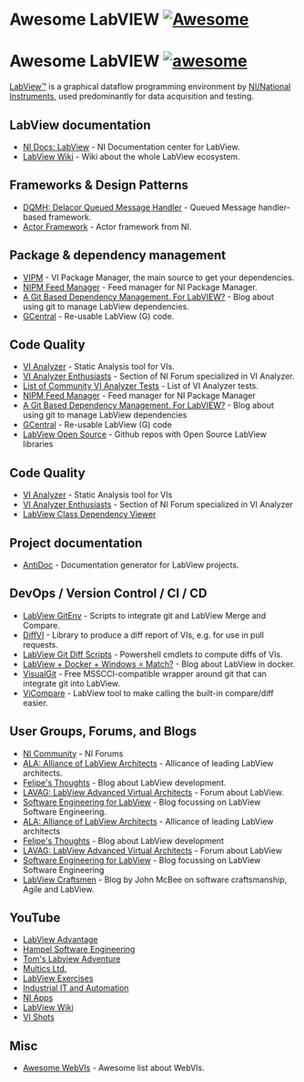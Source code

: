 # Awesome LabVIEW [![Awesome](https://cdn.rawgit.com/sindresorhus/awesome/d7305f38d29fed78fa85652e3a63e154dd8e8829/media/badge.svg)](https://github.com/sindresorhus/awesome)
# Awesome LabVIEW [![awesome]](https://github.com/sindresorhus/awesome)

[awesome]: https://raw.githubusercontent.com/sindresorhus/awesome/d5832cebce13c2e91735c7ecf40bf26628042454/media/badge-flat.svg

[LabView™](https://www.ni.com/en-us/shop/labview.html) is a graphical dataflow programming environment by [NI/National Instruments](https://www.ni.com/nl-be.html), used predominantly for data acquisition and testing.

## LabView documentation

- [NI Docs: LabView](https://www.ni.com/docs/en-US/bundle/labview-docs/page/labview.html) - NI Documentation center for LabView.
- [LabView Wiki](https://labviewwiki.org/wiki/Home) - Wiki about the whole LabView ecosystem.

## Frameworks & Design Patterns

- [DQMH: Delacor Queued Message Handler](https://dqmh.org/) - Queued Message handler-based framework.
- [Actor Framework](https://www.ni.com/en-us/innovations/videos/11/ni-labview-virtual-user-group--introduction-to-actor-framework.html) - Actor framework from NI.

## Package & dependency management

- [VIPM](https://www.vipm.io/) - VI Package Manager, the main source to get your dependencies.
- [NIPM Feed Manager](https://github.com/allenh-ni/nipm-feed-manager-gui-labview) - Feed manager for NI Package Manager.
- [A Git Based Dependency Management. For LabVIEW?](https://felipekb.com/2022/02/16/a-git-based-dependency-management-for-labview/) - Blog about using git to manage LabView dependencies.
- [GCentral](https://www.gcentral.org/home) - Re-usable LabView (G) code.

## Code Quality

- [VI Analyzer](https://www.ni.com/en-us/support/downloads/software-products/download.labview-vi-analyzer-toolkit.html#411412) - Static Analysis tool for VIs.
- [VI Analyzer Enthusiasts](https://forums.ni.com/t5/VI-Analyzer-Enthusiasts/ct-p/7021) - Section of NI Forum specialized in VI Analyzer.
- [List of Community VI Analyzer Tests](https://forums.ni.com/t5/VI-Analyzer-Enthusiasts/List-of-Community-VI-Analyzer-Tests/ta-p/3501893) - List of VI Analyzer tests.
- [NIPM Feed Manager](https://github.com/allenh-ni/nipm-feed-manager-gui-labview) - Feed manager for NI Package Manager
- [A Git Based Dependency Management. For LabVIEW?](https://felipekb.com/2022/02/16/a-git-based-dependency-management-for-labview/) - Blog about using git to manage LabView dependencies
- [GCentral](https://www.gcentral.org/home) - Re-usable LabView (G) code
- [LabView Open Source](https://github.com/LabVIEW-Open-Source) - Github repos with Open Source LabView libraries

## Code Quality

- [VI Analyzer](https://www.ni.com/en-us/support/downloads/software-products/download.labview-vi-analyzer-toolkit.html#411412) - Static Analysis tool for VIs
- [VI Analyzer Enthusiasts](https://forums.ni.com/t5/VI-Analyzer-Enthusiasts/ct-p/7021) - Section of NI Forum specialized in VI Analyzer
- [LabView Class Dependency Viewer](https://labviewcraftsmen.com/tools.html)

## Project documentation

- [AntiDoc](https://gitlab.com/wovalab/open-source/labview-doc-generator) - Documentation generator for LabView projects.

## DevOps / Version Control / CI / CD

- [LabView GitEnv](https://github.com/joerg/LabViewGitEnv) - Scripts to integrate git and LabView Merge and Compare.
- [DiffVI](https://github.com/ni/niveristand-custom-device-build-tools/tree/main/lv/operations/DiffVI) - Library to produce a diff report of VIs, e.g. for use in pull requests.
- [LabView Git Diff Scripts](https://github.com/ni/labview-git-diff-scripts) - Powershell cmdlets to compute diffs of VIs.
- [LabView + Docker + Windows = Match?](https://felipekb.com/2020/09/09/labview-docker-windows-match/) - Blog about LabView in docker.
- [VisualGit](https://visualgit.io/) - Free MSSCCI-compatible wrapper around git that can integrate git into LabView.
- [ViCompare](https://github.com/smithed/vicompare) - LabView tool to make calling the built-in compare/diff easier.

## User Groups, Forums, and Blogs

- [NI Community](https://forums.ni.com/) - NI Forums
- [ALA: Alliance of LabView Architects](http://www.alarchitects.org/blog/) - Allicance of leading LabView architects.
- [Felipe's Thoughts](https://felipekb.com/) - Blog about LabView development.
- [LAVAG: LabView Advanced Virtual Architects](https://lavag.org/) - Forum about LabView.
- [Software Engineering for LabView](https://ekerry.wordpress.com/) - Blog focussing on LabView Software Engineering.
- [ALA: Alliance of LabView Architects](http://www.alarchitects.org/blog/) - Allicance of leading LabView architects
- [Felipe's Thoughts](https://felipekb.com/) - Blog about LabView development
- [LAVAG: LabView Advanced Virtual Architects](https://lavag.org/) - Forum about LabView
- [Software Engineering for LabView](https://ekerry.wordpress.com/) - Blog focussing on LabView Software Engineering
- [LabView Craftsmen](http://www.labviewcraftsmen.com/) - Blog by John McBee on software craftsmanship, Agile and LabView.

## YouTube

- [LabView Advantage](https://www.youtube.com/c/LabVIEWADVANTAGE)
- [Hampel Software Engineering](https://www.youtube.com/c/HampelSoftwareEngineering)
- [Tom's Labview Adventure](https://www.youtube.com/c/TomsLabVIEWAdventure)
- [Multics Ltd.](https://www.youtube.com/channel/UCeiKjAB72PcjJrTuf46IZqw)
- [LabView Exercises](https://www.youtube.com/channel/UCu9k4LbZM6Qxx-Pqkjn00_w)
- [Industrial IT and Automation](https://www.youtube.com/c/IndustrialITandAutomation)
- [NI Apps](https://www.youtube.com/c/NIApps)
- [LabView Wiki](https://www.youtube.com/c/LabVIEWWiki)
- [VI Shots](https://www.youtube.com/c/VIShots)

## Misc

- [Awesome WebVIs](https://github.com/rajsite/awesome-webvis) - Awesome list about WebVIs.
